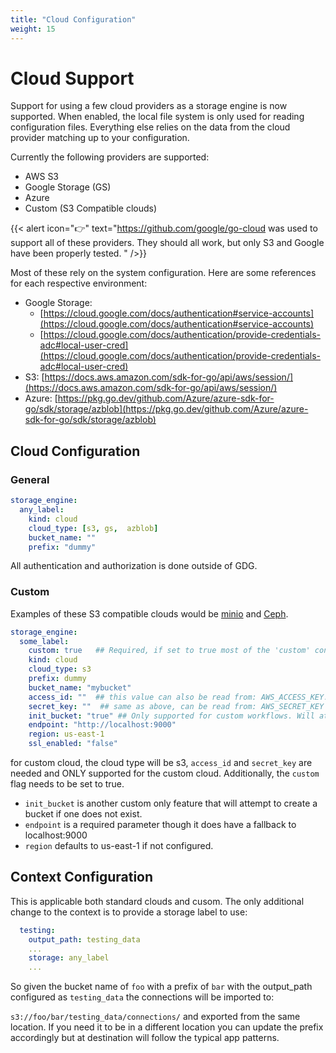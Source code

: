 ```yaml
---
title: "Cloud Configuration"
weight: 15
---
```


# Cloud Support

Support for using a few cloud providers as a storage engine is now supported.  When enabled, the local file system is only used for reading configuration files.  Everything else relies on the data from the cloud provider matching up to your configuration.

Currently the following providers are supported:

  - AWS S3
  - Google Storage (GS)
  - Azure
  - Custom (S3 Compatible clouds)

{{< alert icon="👉" text="https://github.com/google/go-cloud was used to support all of these providers.  They should all work, but only S3 and Google have been properly tested. " />}}

<!-- NOTE:  the [go-cloud](https://github.com/google/go-cloud) was used to support all of these providers.  They should all work, but only S3 and Google have been properly tested. -->

Most of these rely on the system configuration.  Here are some references for each respective environment:

  * Google Storage:
    * [https://cloud.google.com/docs/authentication#service-accounts](https://cloud.google.com/docs/authentication#service-accounts)
    * [https://cloud.google.com/docs/authentication/provide-credentials-adc#local-user-cred](https://cloud.google.com/docs/authentication/provide-credentials-adc#local-user-cred)
  * S3: [https://docs.aws.amazon.com/sdk-for-go/api/aws/session/](https://docs.aws.amazon.com/sdk-for-go/api/aws/session/)
  * Azure: [https://pkg.go.dev/github.com/Azure/azure-sdk-for-go/sdk/storage/azblob](https://pkg.go.dev/github.com/Azure/azure-sdk-for-go/sdk/storage/azblob)


## Cloud Configuration

### General

```yaml
storage_engine:
  any_label:
    kind: cloud
    cloud_type: [s3, gs,  azblob]
    bucket_name: ""
    prefix: "dummy"
```

All authentication and authorization is done outside of GDG.

### Custom

Examples of these S3 compatible clouds would be [minio](https://min.io/product/s3-compatibility) and [Ceph](https://docs.ceph.com/en/latest/radosgw/s3/).

```yaml
storage_engine:
  some_label:
    custom: true   ## Required, if set to true most of the 'custom' configuration will be disregarded.
    kind: cloud
    cloud_type: s3
    prefix: dummy
    bucket_name: "mybucket"
    access_id: ""  ## this value can also be read from: AWS_ACCESS_KEY. config file is given precedence
    secret_key: ""  ## same as above, can be read from: AWS_SECRET_KEY with config file is given precedence.
    init_bucket: "true" ## Only supported for custom workflows. Will attempt to create a bucket if one does not exist.
    endpoint: "http://localhost:9000"
    region: us-east-1
    ssl_enabled: "false"
```

for custom cloud, the cloud type will be s3, `access_id` and `secret_key` are needed and ONLY supported for the custom cloud.  Additionally, the `custom` flag needs to be set to true.

 - `init_bucket` is another custom only feature that will attempt to create a bucket if one does not exist.
 - `endpoint` is a required parameter though it does have a fallback to localhost:9000
 - `region` defaults to us-east-1 if not configured.


## Context Configuration

This is applicable both standard clouds and cusom.  The only additional change to the context is to provide a storage label to use:

```yaml
  testing:
    output_path: testing_data
    ...
    storage: any_label
    ...
```

So given the bucket name of `foo` with a prefix of `bar` with the output_path configured as `testing_data` the connections will be imported to:

`s3://foo/bar/testing_data/connections/` and exported from the same location.  If you need it to be in a different location you can update the prefix accordingly but at destination will follow the typical app patterns.
